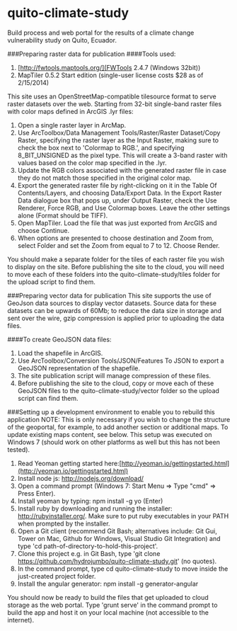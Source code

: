 quito-climate-study
===================

Build process and web portal for the results of a climate change vulnerability study on Quito, Ecuador.


###Preparing raster data for publication
####Tools used:
1. [http://fwtools.maptools.org/](FWTools 2.4.7 (Windows 32bit))
2. MapTiler 0.5.2 Start edition (single-user license costs $28 as of 2/15/2014)

This site uses an OpenStreetMap-compatible tilesource format to serve raster datasets over the web. Starting from 32-bit single-band raster files with color maps defined in ArcGIS .lyr files:

1. Open a single raster layer in ArcMap.
2. Use ArcToolbox/Data Management Tools/Raster/Raster Dataset/Copy Raster, specifying the raster layer as the Input Raster, making sure to check the box next to 'Colormap to RGB.', and specifying 8_BIT_UNSIGNED as the pixel type. This will create a 3-band raster with values based on the color map specified in the .lyr.
3. Update the RGB colors associated with the generated raster file in case they do not match those specified in the original color map.
4. Export the generated raster file by right-clicking on it in the Table Of Contents/Layers, and choosing Data/Export Data. In the Export Raster Data dialogue box that pops up, under Output Raster, check the Use Renderer, Force RGB, and Use Colormap boxes. Leave the other settings alone (Format should be TIFF).
5. Open MapTiler. Load the file that was just exported from ArcGIS and choose Continue. 
6. When options are presented to choose destination and Zoom from, select Folder and set the Zoom from equal to 7 to 12. Choose Render.

You should make a separate folder for the tiles of each raster file you wish to display on the site. Before publishing the site to the cloud, you will need to move each of these folders into the quito-climate-study/tiles folder for the upload script to find them. 

###Preparing vector data for publication
This site supports the use of GeoJson data sources to display vector datasets. Source data for these datasets can be upwards of 60Mb; to reduce the data size in storage and sent over the wire, gzip compression is applied prior to uploading the data files.

####To create GeoJSON data files:
1. Load the shapefile in ArcGIS. 
2. Use ArcToolbox/Conversion Tools/JSON/Features To JSON to export a GeoJSON representation of the shapefile.
3. The site publication script will manage compression of these files.
4. Before publishing the site to the cloud, copy or move each of these GeoJSON files to the quito-climate-study/vector folder so the upload script can find them.

###Setting up a development environment to enable you to rebuild this application
NOTE: This is only necessary if you wish to change the structure of the geoportal, for example, to add another section or additional maps. To update existing maps content, see below. This setup was executed on Windows 7 (should work on other platforms as well but this has not been tested).

1. Read Yeoman getting started here:[http://yeoman.io/gettingstarted.html](http://yeoman.io/gettingstarted.html)
2. Install node js: http://nodejs.org/download/ 
3. Open a command prompt (Windows 7: Start Menu => Type "cmd" => Press Enter).
4. Install yeoman by typing: npm install -g yo (Enter)
5. Install ruby by downloading and running the installer: http://rubyinstaller.org/. Make sure to put ruby executables in your PATH when prompted by the installer.
6. Open a Git client (recommend Git Bash; alternatives include: Git Gui, Tower on Mac, Github for Windows, Visual Studio Git Integration) and type 'cd path-of-directory-to-hold-this-project'.
7. Clone this project e.g. in Git Bash, type 'git clone https://github.com/hydrojumbo/quito-climate-study.git' (no quotes).
8. In the command prompt, type cd quito-climate-study to move inside the just-created project folder.
9. Install the angular generator: npm install -g generator-angular

You should now be ready to build the files that get uploaded to cloud storage as the web portal. Type 'grunt serve' in the command prompt to build the app and host it on your local machine (not accessible to the internet).

